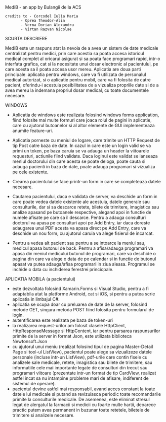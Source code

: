 MediB - an app by Bulangii de la ACS

	credits to - Corcodel Iulia Maria
		   - Oprea Theodor-Alin
		   - Verna Dorian Alexandru
		   - Virtan Razvan Nicolae

SCURTA DESCRIERE

MediB este un raspuns atat la nevoia de a avea un sistem de date medicale centralizat
pentru medici, prin care acestia sa poata accesa istoricul medical complet al oricarui asigurat si
sa poata face programari rapid, intr-o interfata grafica, cat si la necesitate 
unui dosar electronic al pacientului, pe care acesta sa il poata accesa usor mereu. Aplicatia are doua
parti principale: aplicatia pentru windows, care va fi utilizata de personalul
medical autorizat, si o aplicatie pentru mobil, care va fi folosita de catre
pacient, oferindu-i acestuia posibilitatea de a vizualiza propriile date si de
a avea mereu la indemana propriul dosar medical, cu toate documentele necesare.

WINDOWS

- Aplicatia de windows este realizata folosind windows forms application, fiind
folosite mai multe formuri care joaca rolul de pagini in aplicatie, care cu
ajutorul butoanelor si al altor elemente de GUI implementeaza anumite feature-uri.

- Aplicatia porneste cu meniul de logare, care trimite un HTTP Request de tip
Post catre baza de date. In cazul in care este un login valid se va primi un
token, pe baza caruia se va adauga un header la viitoarele requesturi, actiunile
fiind validate. Daca loginul este validat se lanseaza meniul doctorului din care
acesta se poate deloga, poate cauta si adauga pacienti in baza de date, poate
adauga programari si vizualiza pe cele existente. 

- Crearea pacientului se face printr-un form in care se completeaza datele necesare.

- Cautarea pacientului, daca e validata de server, va deschide un form in care poate vedea datele
existente ale acestuia, datele generale sau consulturile, dar si sa descarce
retete, bilete de trimitere, imagistica sau analize apasand pe butoanele
respective, alegand apoi in functie de numele afisate pe care sa il descarce.
Pentru a adauga consulturi doctorul va apasa pe consulturi apoi pe Add Entry,
iar daca doreste adaugarea unui PDF acesta va apasa direct pe Add Entry, care
va deschide un nou form, cu ajutorul caruia va alege fisierul de incarcat.

- Pentru a vedea alt pacient sau pentru a se intoarce la meniul sau, medicul apasa
butonul de back. Pentru a afisa/adauga programari va apasa din meniul medicului
butonul de programari, care va deschide o pagina din care va alege o data de pe
calendar si in functie de butonul apasat va putea adauga/afisa programari
in ziua aleasa. Programul se inchide o data cu inchiderea ferestrei
princicpale.

APLICATIA MOBILA (a pacientului)
- este dezvoltata folosind Xamarin.Forms si Visual Studio, pentru a fi adaptabila
atat la platforme Android, cat si iOS, si pentru a putea scrie aplicatia in
limbajul C#.
- aplicatia se ocupa doar cu preluarea de date de la server, folosind metode GET,
singura metoda POST fiind folosita pentru formularul de login.
- autentificarea este realizata pe baza de token-uri
- la realizarea request-urilor am folosit clasele HttpClient, HttpResponseMessage
si HttpContent, iar pentru parsarea raspunsurilor primite de la server in format
Json, este utilizata biblioteca Newtonsoft.Json
- cu ajutorul unui meniu (realizat folosind tipul de pagina Master-Detail Page si
tool-ul ListView), pacientul poate alege sa vizualizeze datele personale (incluse
intr-un ListView), pdf-urile care contin fisele cu analizele sale medicale, retete,
imagistica sau bilete de trimitere, sau informatiile cele mai importante legate de
consulturi din trecut sau programari viitoare (prezentate intr-un format de tip
CardView, realizat astfel incat sa nu intampine probleme mari de afisare, indiferent
de sistemul de operare).
- pacientul devine astfel mai responsabil, avand acces constant la toate datele lui
medicale si putand sa revizuiasca periodic toate recomandarile primite la consulturile
medicale. De asemenea, este eliminat stresul legat de alergatul la farmacii si medicii
cu foarte multe hartii, deoarece practic putem avea permanent in buzunar toate retetele,
biletele de trimitere si analizele necesare.

